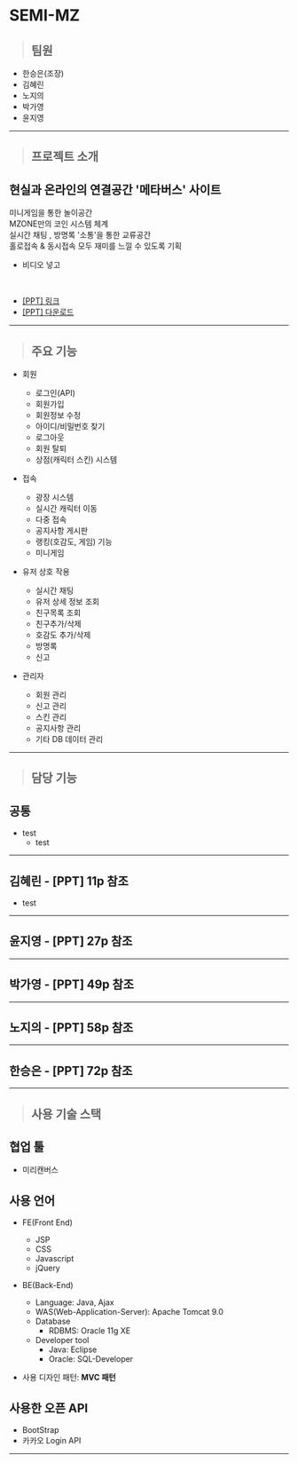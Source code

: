 # SEMI-MZ

> ## 팀원

- 한승은(조장)
- 김혜린
- 노지의
- 박가영
- 윤지영

---

> ## 프로젝트 소개

## 현실과 온라인의 연결공간 '메타버스' 사이트

미니게임을 통한 놀이공간  
MZONE만의 코인 시스템 체계  
실시간 채팅 , 방명록 '소통'을 통한 교류공간  
홀로접속 & 동시접속 모두 재미를 느낄 수 있도록 기획  
- 비디오 넣고


<br>

- [[PPT] 링크](https://www.miricanvas.com/v/11ytu1c)
- <a href="./SEMI_MZ/WebContent/resource/etc/MZONE_PPT.pdf" download="Mzone.pdf"> [PPT] 다운로드</a>

---

> ## 주요 기능

- 회원
	- 로그인(API)
	- 회원가입
	- 회원정보 수정
	- 아이디/비밀번호 찾기
	- 로그아웃
	- 회원 탈퇴
	- 상점(캐릭터 스킨) 시스템

- 접속
	- 광장 시스템
	- 실시간 캐릭터 이동
	- 다중 접속
	- 공지사항 게시판
	- 랭킹(호감도, 게임) 기능
	- 미니게임

- 유저 상호 작용
	- 실시간 채팅
	- 유저 상세 정보 조회
	- 친구목록 조회
	- 친구추가/삭제
	- 호감도 추가/삭제
	- 방명록
	- 신고

- 관리자
	- 회원 관리
	- 신고 관리
	- 스킨 관리
	- 공지사항 관리
	- 기타 DB 데이터 관리

---

> ## 담당 기능

## 공통

- test
  - test

---

## 김혜린 - [PPT] 11p 참조

- test

---

## 윤지영 - [PPT] 27p 참조

---

## 박가영 - [PPT] 49p 참조

---

## 노지의 - [PPT] 58p 참조

---

## 한승은 - [PPT] 72p 참조

---

> ## 사용 기술 스택

## 협업 툴

- 미리캔버스

## 사용 언어

- FE(Front End)

  - JSP
  - CSS
  - Javascript
  - jQuery

- BE(Back-End)

  - Language: Java, Ajax
  - WAS(Web-Application-Server): Apache Tomcat 9.0
  - Database
    - RDBMS: Oracle 11g XE
  - Developer tool
    - Java: Eclipse
    - Oracle: SQL-Developer

- 사용 디자인 패턴: **MVC 패턴**

## 사용한 오픈 API

- BootStrap
- 카카오 Login API

---
